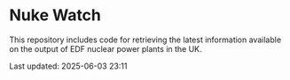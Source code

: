 # Nuke Watch

This repository includes code for retrieving the latest information available on the output of EDF nuclear power plants in the UK.

Last updated: 2025-06-03 23:11